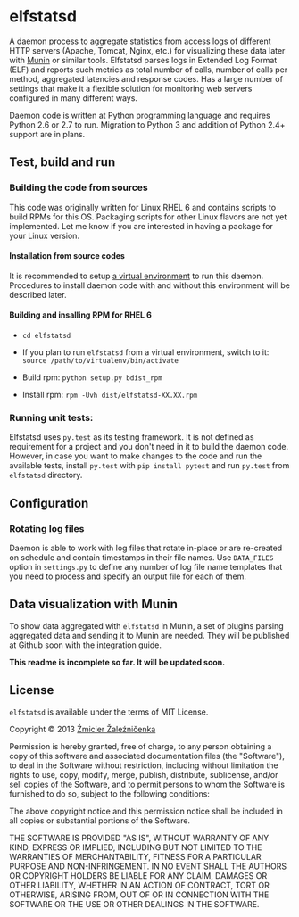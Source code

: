# elfstatsd

A daemon process to aggregate statistics from access logs of different HTTP servers (Apache, Tomcat, Nginx, etc.) for visualizing these data later with [Munin](http://munin-monitoring.org) or similar tools. Elfstatsd parses logs in Extended Log Format (ELF) and reports such metrics as total number of calls, number of calls per method, aggregated latencies and response codes. Has a large number of settings that make it a flexible solution for monitoring web servers configured in many different ways.

Daemon code is written at Python programming language and requires Python 2.6 or 2.7 to run. Migration to Python 3 and addition of Python 2.4+ support are in plans.

## Test, build and run

### Building the code from sources

This code was originally written for Linux RHEL 6 and contains scripts to build RPMs for this OS. Packaging scripts for other Linux flavors are not yet implemented. Let me know if you are interested in having a package for your Linux version.

#### Installation from source codes

It is recommended to setup [a virtual environment](http://www.virtualenv.org) to run this daemon. Procedures to install daemon code with and without this environment will be described later.

#### Building and insalling RPM for RHEL 6

* `cd elfstatsd`

* If you plan to run `elfstatsd` from a virtual environment, switch to it: `source /path/to/virtualenv/bin/activate`

* Build rpm: `python setup.py bdist_rpm`

* Install rpm: `rpm -Uvh dist/elfstatsd-XX.XX.rpm`



### Running unit tests:

Elfstatsd uses `py.test` as its testing framework. It is not defined as requirement for a project and you don't need in it to build the daemon code. However, in case you want to make changes to the code and run the available tests, install `py.test` with `pip install pytest` and run `py.test` from `elfstatsd` directory.

## Configuration

### Rotating log files

Daemon is able to work with log files that rotate in-place or are re-created on schedule and contain timestamps in their file names. Use `DATA_FILES` option in `settings.py` to define any number of log file name templates that you need to process and specify an output file for each of them.


## Data visualization with Munin

To show data aggregated with `elfstatsd` in Munin, a set of plugins parsing aggregated data and sending it to Munin are needed. They will be published at Github soon with the integration guide.

**This readme is incomplete so far. It will be updated soon.**

## License

`elfstatsd` is available under the terms of MIT License.

Copyright © 2013 [Źmicier Žaleźničenka][me]

Permission is hereby granted, free of charge, to any person obtaining a copy
of this software and associated documentation files (the "Software"), to deal
in the Software without restriction, including without limitation the rights
to use, copy, modify, merge, publish, distribute, sublicense, and/or sell
copies of the Software, and to permit persons to whom the Software is
furnished to do so, subject to the following conditions:

The above copyright notice and this permission notice shall be included in
all copies or substantial portions of the Software.

THE SOFTWARE IS PROVIDED "AS IS", WITHOUT WARRANTY OF ANY KIND, EXPRESS OR
IMPLIED, INCLUDING BUT NOT LIMITED TO THE WARRANTIES OF MERCHANTABILITY,
FITNESS FOR A PARTICULAR PURPOSE AND NON-INFRINGEMENT. IN NO EVENT SHALL THE
AUTHORS OR COPYRIGHT HOLDERS BE LIABLE FOR ANY CLAIM, DAMAGES OR OTHER
LIABILITY, WHETHER IN AN ACTION OF CONTRACT, TORT OR OTHERWISE, ARISING FROM,
OUT OF OR IN CONNECTION WITH THE SOFTWARE OR THE USE OR OTHER DEALINGS IN
THE SOFTWARE.

[me]: https://github.com/dzzh